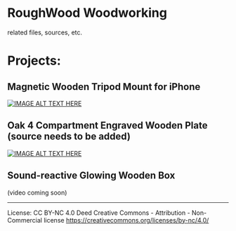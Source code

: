 # RoughWood Woodworking
related files, sources, etc.

# Projects: 

## Magnetic Wooden Tripod Mount for iPhone
[![IMAGE ALT TEXT HERE](https://img.youtube.com/vi/p3HfRSA6CYs/0.jpg)](https://www.youtube.com/watch?v=p3HfRSA6CYs)

## Oak 4 Compartment Engraved Wooden Plate (source needs to be added)
[![IMAGE ALT TEXT HERE](https://img.youtube.com/vi/ocSn4xdQ-CY/0.jpg)](https://www.youtube.com/watch?v=ocSn4xdQ-CY)

## Sound-reactive Glowing Wooden Box
(video coming soon)



---
License: CC BY-NC 4.0 Deed Creative Commons - Attribution - Non-Commercial license
https://creativecommons.org/licenses/by-nc/4.0/
